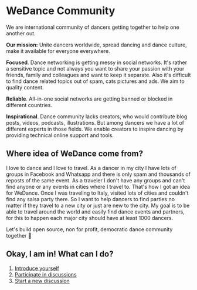 # WeDance Community

We are international community of dancers getting together to help one another out.

**Our mission:** Unite dancers worldwide, spread dancing and dance culture, make it available for everyone everywhere.


**Focused**. Dance networking is getting messy in social networks. It's rather a sensitive topic and not always you want to share your passion with your friends, family and colleagues and want to keep it separate. Also it's difficult to find dance related topics out of spam, cats pictures and ads. We aim to quality content.

**Reliable**. All-in-one social networks are getting banned or blocked in different countries.

**Inspirational**. Dance community lacks creators, who would contribute blog posts, videos, podcasts, illustrations. But among dancers we have a lot of different experts in those fields. We enable creators to inspire dancing by providing technical online support and tools.

## Where idea of WeDance come from?

I love to dance and I love to travel. As a dancer in my city I have lots of groups in Facebook and Whatsapp and there is only spam and thousands of reposts of the same event. As a traveler I don't have any groups and can't find anyone or any events in cities where I travel to. That's how I got an idea for WeDance. Once I was traveling to Italy, visited lots of cities and couldn't find any salsa party there. So I want to help dancers to find parties no matter if they travel to a new city or just are new to the city. My goal is to be able to travel around the world and easily find dance events and partners, for this to happen each major city should have at least 1000 dancers. 

Let's build open source, non for profit, democratic dance community together 🙂

## Okay, I am in! What can I do?

1. [Introduce yourself](https://github.com/we-dance/community/issues/1)
2. [Participate in discussions](https://github.com/we-dance/community/issues/)
3. [Start a new discussion](https://github.com/we-dance/community/issues/new)
